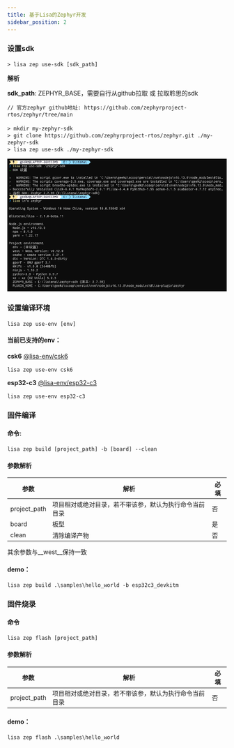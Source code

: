 ```yaml
---
title: 基于Lisa的Zephyr开发
sidebar_position: 2
---
```


### 设置sdk

```shell
> lisa zep use-sdk [sdk_path]
```

__解析__

__sdk_path__: ZEPHYR_BASE，需要自行从github拉取 或 拉取聆思的sdk

```shell
// 官方zephyr github地址: https://github.com/zephyrproject-rtos/zephyr/tree/main

> mkdir my-zephyr-sdk
> git clone https://github.com/zephyrproject-rtos/zephyr.git ./my-zephyr-sdk
> lisa zep use-sdk ./my-zephyr-sdk
```

![](../files/2.png)

### 设置编译环境

```shell
lisa zep use-env [env]
```

#### 当前已支持的env：

__csk6__ [@lisa-env/csk6](https://lpm.listenai.com/lpm/info?keyword=%40lisa-env%2Fcsk6)

```shell
lisa zep use-env csk6
```

__esp32-c3__ [@lisa-env/esp32-c3](https://lpm.listenai.com/lpm/info?keyword=%40lisa-env%2Fesp32-c3)

```shell
lisa zep use-env esp32-c3
```

### 固件编译

#### 命令:
```shell
lisa zep build [project_path] -b [board] --clean
```

#### 参数解析

| 参数 | 解析 | 必填 |
| -- | -- | -- |
| project_path | 项目相对或绝对目录，若不带该参，默认为执行命令当前目录 | 否 |
| board | 板型 | 是 |
| clean | 清除编译产物 | 否 |

其余参数与__west__保持一致

#### demo：
```shell
lisa zep build .\samples\hello_world -b esp32c3_devkitm
```

### 固件烧录

#### 命令
```shell
lisa zep flash [project_path]
```

#### 参数解析

| 参数 | 解析 | 必填 |
| -- | -- | -- |
| project_path | 项目相对或绝对目录，若不带该参，默认为执行命令当前目录 | 否 |

#### demo：
```shell
lisa zep flash .\samples\hello_world
```
